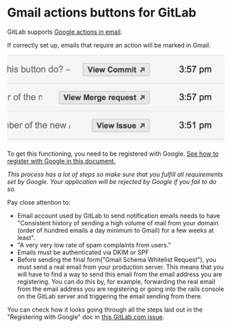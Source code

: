 # Gmail actions buttons for GitLab

GitLab supports [Google actions in email](https://developers.google.com/gmail/markup/actions/actions-overview).

If correctly set up, emails that require an action will be marked in Gmail.

![gmail_actions_button.png](img/gmail_action_buttons_for_gitlab.png)

To get this functioning, you need to be registered with Google.
[See how to register with Google in this document.](https://developers.google.com/gmail/markup/registering-with-google)

*This process has a lot of steps so make sure that you fulfill all requirements set by Google.*
*Your application will be rejected by Google if you fail to do so.*

Pay close attention to:

* Email account used by GitLab to send notification emails needs to have "Consistent history of sending a high volume of mail from your domain (order of hundred emails a day minimum to Gmail) for a few weeks at least".
* "A very very low rate of spam complaints from users."
* Emails must be authenticated via DKIM or SPF
* Before sending the final form("Gmail Schema Whitelist Request"), you must send a real email from your production server. This means that you will have to find a way to send this email from the email address you are registering. You can do this by, for example, forwarding the real email from the email address you are registering or going into the rails console on the GitLab server and triggering the email sending from there.

You can check how it looks going through all the steps laid out in the "Registering with Google" doc in [this GitLab.com issue](https://gitlab.com/gitlab-org/gitlab-ce/issues/1517).
